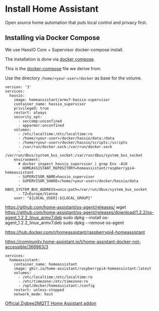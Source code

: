 # Install Home Assistant

Open source home automation that puts local control and privacy first.

## Installing via Docker Compose

We use HassIO Core + Supervisor docker-compose install.

The installation is done via [docker compose](https://www.home-assistant.io/installation/alternative/#docker-compose).

This is the [docker-compose](https://github.com/postlund/hassio-compose/blob/master/docker-compose.yaml) file we derive from.

Use the directory `/home/<your-user>/docker` as base for the volume.

```
version: '3'
services:
  hassio:
    image: homeassistant/armv7-hassio-supervisor
    container_name: hassio_supervisor
    privileged: true
    restart: always
    security_opt:
      - seccomp:unconfined
      - apparmor:unconfined
    volumes:
      - /etc/localtime:/etc/localtime:ro
      - /home/<your-user>/docker/hassio/data:/data
      - /home/<your-user>/docker/hassio/scripts:/scripts
      - /var/run/docker.sock:/var/run/docker.sock
      - /var/run/dbus/system_bus_socket:/var/run/dbus/system_bus_socket
    environment:
      # docker inspect hassio_supervisor | grep Env -A10
      - HOMEASSISTANT_REPOSITORY=homeassistant/raspberrypi4-homeassistant
      - SUPERVISOR_NAME=hassio_supervisor
      - SUPERVISOR_SHARE=/home/<your-user>/docker/hassio/data
      - DBUS_SYSTEM_BUS_ADDRESS=unix:path=/var/run/dbus/system_bus_socket
      - TZ=Europe/Vienna
    user: "${LOCAL_USER}:${LOCAL_GROUP}"
```

https://github.com/home-assistant/os-agent/releases/
wget https://github.com/home-assistant/os-agent/releases/download/1.2.2/os-agent_1.2.2_linux_armv7.deb
sudo dpkg --install os-agent_1.2.2_linux_armv7.deb
sudo dpkg --remove os-agent




https://hub.docker.com/r/homeassistant/raspberrypi4-homeassistant

https://community.home-assistant.io/t/home-assistant-docker-not-accessible/366963/3

```
services:
  homeassistant:
    container_name: homeassistant
    image: ghcr.io/home-assistant/raspberrypi4-homeassistant:latest
    volumes:
      - /etc/localtime:/etc/localtime:ro
      - /etc/timezone:/etc/timezone:ro
      - /opt/docker/homeassistant:/config
    restart: unless-stopped
    network_mode: host
```

[Official Zigbee2MQTT Home Assistant addon](https://www.zigbee2mqtt.io/guide/installation/03_ha_addon.html#home-assistant-addon)
